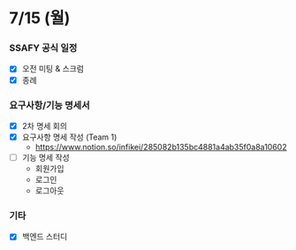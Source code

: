 # 7/15 (월)
### SSAFY 공식 일정
- [x] 오전 미팅 & 스크럼
- [x] 종례
### 요구사항/기능 명세서
- [x] 2차 명세 회의
- [x] 요구사항 명세 작성 (Team 1)
  - https://www.notion.so/infikei/285082b135bc4881a4ab35f0a8a10602
- [ ] 기능 명세 작성
  - 회원가입
  - 로그인
  - 로그아웃
### 기타
- [x] 백엔드 스터디